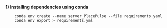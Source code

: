 **1) Installing dependencies using conda**

```
    conda env create --name server_PlacePulse --file requirements.yaml 
    conda env export > requirements.yml
```
